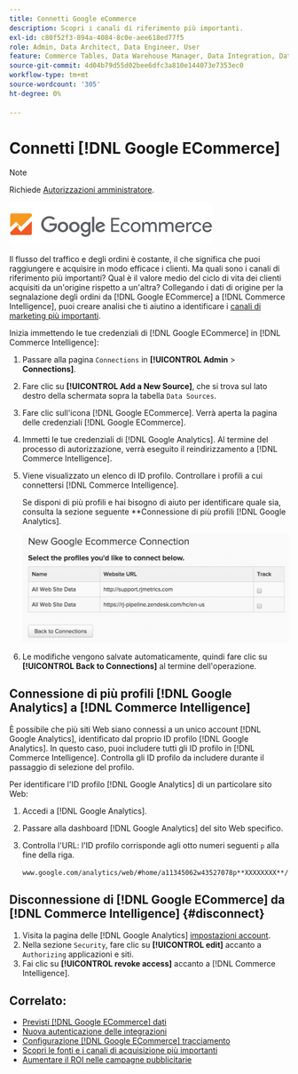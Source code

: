 ```yaml
---
title: Connetti Google eCommerce
description: Scopri i canali di riferimento più importanti.
exl-id: c80f52f3-894a-4084-8c0e-aee618ed77f5
role: Admin, Data Architect, Data Engineer, User
feature: Commerce Tables, Data Warehouse Manager, Data Integration, Data Import/Export
source-git-commit: 4d04b79d55d02bee6dfc3a810e144073e7353ec0
workflow-type: tm+mt
source-wordcount: '305'
ht-degree: 0%

---
```


# Connetti [!DNL Google ECommerce]

>[!NOTE]
>
>Richiede [Autorizzazioni amministratore](../../../administrator/user-management/user-management.md).

![Logo Google eCommerce](../../../assets/google-ecommerce-logo.png)

Il flusso del traffico e degli ordini è costante, il che significa che puoi raggiungere e acquisire in modo efficace i clienti. Ma quali sono i canali di riferimento più importanti? Qual è il valore medio del ciclo di vita dei clienti acquisiti da un&#39;origine rispetto a un&#39;altra? Collegando i dati di origine per la segnalazione degli ordini da [!DNL Google ECommerce] a [!DNL Commerce Intelligence], puoi creare analisi che ti aiutino a identificare i [canali di marketing più importanti](../../../data-analyst/analysis/most-value-source-channel.md).

Inizia immettendo le tue credenziali di [!DNL Google ECommerce] in [!DNL Commerce Intelligence]:

1. Passare alla pagina `Connections` in **[!UICONTROL Admin** > **Connections]**.

1. Fare clic su **[!UICONTROL Add a New Source]**, che si trova sul lato destro della schermata sopra la tabella `Data Sources`.

1. Fare clic sull&#39;icona [!DNL Google ECommerce]. Verrà aperta la pagina delle credenziali [!DNL Google ECommerce].

1. Immetti le tue credenziali di [!DNL Google Analytics]. Al termine del processo di autorizzazione, verrà eseguito il reindirizzamento a [!DNL Commerce Intelligence].

1. Viene visualizzato un elenco di ID profilo. Controllare i profili a cui connettersi [!DNL Commerce Intelligence].

   Se disponi di più profili e hai bisogno di aiuto per identificare quale sia, consulta la sezione seguente **Connessione di più profili [!DNL Google Analytics].

   ![Modulo con opzioni per la connessione di più profili Google Analytics](../../../assets/conn-mult-ga-profiles.png)<!--{: width="500"}-->

1. Le modifiche vengono salvate automaticamente, quindi fare clic su **[!UICONTROL Back to Connections]** al termine dell&#39;operazione.

## Connessione di più profili [!DNL Google Analytics] a [!DNL Commerce Intelligence]

È possibile che più siti Web siano connessi a un unico account [!DNL Google Analytics], identificato dal proprio ID profilo [!DNL Google Analytics]. In questo caso, puoi includere tutti gli ID profilo in [!DNL Commerce Intelligence]. Controlla gli ID profilo da includere durante il passaggio di selezione del profilo.

Per identificare l&#39;ID profilo [!DNL Google Analytics] di un particolare sito Web:

1. Accedi a [!DNL Google Analytics].
1. Passare alla dashboard [!DNL Google Analytics] del sito Web specifico.
1. Controlla l&#39;URL: l&#39;ID profilo corrisponde agli otto numeri seguenti `p` alla fine della riga.

   `www.google.com/analytics/web/#home/a11345062w43527078p**XXXXXXXX**/`

## Disconnessione di [!DNL Google ECommerce] da [!DNL Commerce Intelligence] {#disconnect}

1. Visita la pagina delle [!DNL Google Analytics] [impostazioni account](https://www.google.com/account/about/?hl=en).
1. Nella sezione `Security`, fare clic su **[!UICONTROL edit]** accanto a `Authorizing` applicazioni e siti.
1. Fai clic su **[!UICONTROL revoke access]** accanto a [!DNL Commerce Intelligence].

## Correlato:

* [Previsti [!DNL Google ECommerce] dati](../integrations/google-ecommerce-data.md)
* [Nuova autenticazione delle integrazioni](https://experienceleague.adobe.com/docs/commerce-knowledge-base/kb/how-to/mbi-reauthenticating-integrations.html)
* [Configurazione [!DNL Google ECommerce] tracciamento](https://support.google.com/analytics/answer/1009612?hl=en)
* [Scopri le fonti e i canali di acquisizione più importanti](../../analysis/most-value-source-channel.md)
* [Aumentare il ROI nelle campagne pubblicitarie](../../analysis/roi-ad-camp.md)
